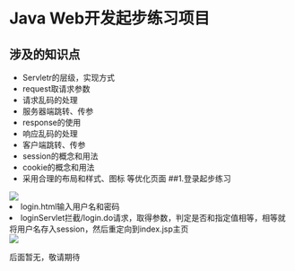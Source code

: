 # Java Web开发起步练习项目
## 涉及的知识点
- Servletr的层级，实现方式
- request取请求参数
- 请求乱码的处理
- 服务器端跳转、传参
- response的使用
- 响应乱码的处理
- 客户端跳转、传参
- session的概念和用法
- cookie的概念和用法
- 采用合理的布局和样式、图标 等优化页面
##1.登录起步练习
<img src="http://ww1.sinaimg.cn/large/006MA5Lvgy1g7f1albbf2j31hc0ogt9e.jpg"/>
<li> login.html输入用户名和密码</li>
<li> loginServlet拦截/login.do请求，取得参数，判定是否和指定值相等，相等就将用户名存入session，然后重定向到index.jsp主页</li>
<img src="http://ww1.sinaimg.cn/large/006MA5Lvgy1g7f12bc4czj31gx0wsnpd.jpg"/>

后面暂无，敬请期待